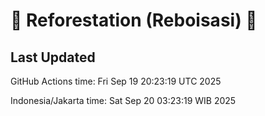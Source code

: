 
# 🌳 Reforestation (Reboisasi) 🌲

## Last Updated

GitHub Actions time: Fri Sep 19 20:23:19 UTC 2025

Indonesia/Jakarta time: Sat Sep 20 03:23:19 WIB 2025
